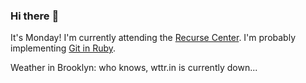 ### Hi there :wave:

It's Monday! I'm currently attending the [Recurse Center](https://www.recurse.com/scout/click?t=90d9bc776f490dab14675dbf7b143cae). I'm probably implementing [Git in Ruby](https://shop.jcoglan.com/building-git/).

Weather in Brooklyn: who knows, wttr.in is currently down...
